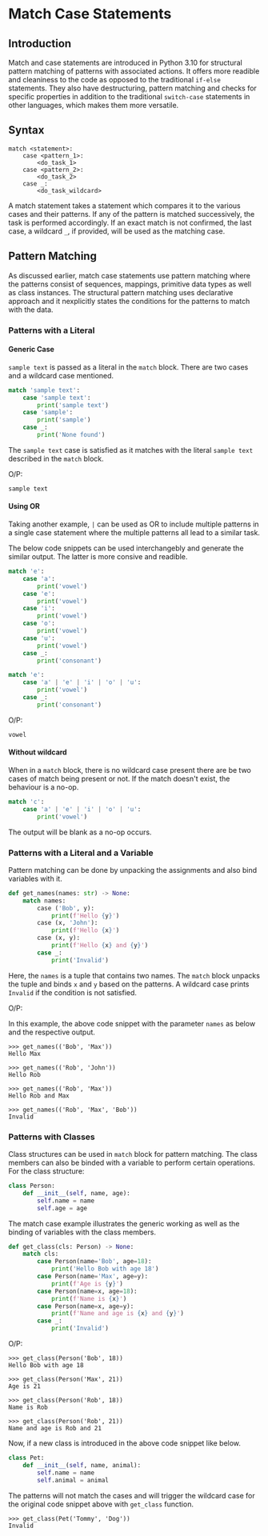 # Match Case Statements
## Introduction
Match and case statements are introduced in Python 3.10 for structural pattern matching of patterns with associated actions. It offers more readible and
cleaniness to the code as opposed to the traditional `if-else` statements. They also have destructuring, pattern matching and checks for specific properties in
addition to the traditional `switch-case` statements in other languages, which makes them more versatile.

## Syntax
```
match <statement>:
    case <pattern_1>:
        <do_task_1>
    case <pattern_2>:
        <do_task_2>
    case _:
        <do_task_wildcard>
```
A match statement takes a statement which compares it to the various cases and their patterns. If any of the pattern is matched successively, the task is performed accordingly. If an exact match is not confirmed, the last case, a wildcard `_`, if provided, will be used as the matching case.

## Pattern Matching
As discussed earlier, match case statements use pattern matching where the patterns consist of sequences, mappings, primitive data types as well as class instances. The structural pattern matching uses declarative approach and it nexplicitly states the conditions for the patterns to match with the data.

### Patterns with a Literal
#### Generic Case
`sample text` is passed as a literal in the `match` block. There are two cases and a wildcard case mentioned.
```python
match 'sample text':
    case 'sample text':
        print('sample text')
    case 'sample':
        print('sample')
    case _:
        print('None found')
```
The `sample text` case is satisfied as it matches with the literal `sample text` described in the `match` block.

O/P:
```
sample text
```

#### Using OR
Taking another example, `|` can be used as OR to include multiple patterns in a single case statement where the multiple patterns all lead to a similar task.

The below code snippets can be used interchangebly and generate the similar output. The latter is more consive and readible.
```python
match 'e':
    case 'a':
        print('vowel')
    case 'e':
        print('vowel')
    case 'i':
        print('vowel')
    case 'o':
        print('vowel')
    case 'u':
        print('vowel')
    case _:
        print('consonant')
```
```python
match 'e':
    case 'a' | 'e' | 'i' | 'o' | 'u':
        print('vowel')
    case _:
        print('consonant')
```
O/P:
```
vowel
```

#### Without wildcard
When in a `match` block, there is no wildcard case present there are be two cases of match being present or not. If the match doesn't exist, the behaviour is a no-op.
```python
match 'c':
    case 'a' | 'e' | 'i' | 'o' | 'u':
        print('vowel')
```
The output will be blank as a no-op occurs.

### Patterns with a Literal and a Variable
Pattern matching can be done by unpacking the assignments and also bind variables with it.
```python
def get_names(names: str) -> None:
    match names:
        case ('Bob', y):
            print(f'Hello {y}')
        case (x, 'John'):
            print(f'Hello {x}')
        case (x, y):
            print(f'Hello {x} and {y}')
        case _:
            print('Invalid')
```
Here, the `names` is a tuple that contains two names. The `match` block unpacks the tuple and binds `x` and `y` based on the patterns. A wildcard case prints `Invalid` if the condition is not satisfied.

O/P:

In this example, the above code snippet with the parameter `names` as below and the respective output.
```
>>> get_names(('Bob', 'Max'))
Hello Max

>>> get_names(('Rob', 'John'))
Hello Rob

>>> get_names(('Rob', 'Max'))
Hello Rob and Max

>>> get_names(('Rob', 'Max', 'Bob'))
Invalid
```

### Patterns with Classes
Class structures can be used in `match` block for pattern matching. The class members can also be binded with a variable to perform certain operations. For the class structure:
```python
class Person:
    def __init__(self, name, age):
        self.name = name
        self.age = age
```
The match case example illustrates the generic working as well as the binding of variables with the class members.
```python
def get_class(cls: Person) -> None:
    match cls:
        case Person(name='Bob', age=18):
            print('Hello Bob with age 18')
        case Person(name='Max', age=y):
            print(f'Age is {y}')
        case Person(name=x, age=18):
            print(f'Name is {x}')
        case Person(name=x, age=y):
            print(f'Name and age is {x} and {y}')
        case _:
            print('Invalid')
```
O/P:
```
>>> get_class(Person('Bob', 18))
Hello Bob with age 18

>>> get_class(Person('Max', 21))
Age is 21

>>> get_class(Person('Rob', 18))
Name is Rob

>>> get_class(Person('Rob', 21))
Name and age is Rob and 21
```
Now, if a new class is introduced in the above code snippet like below.
```python
class Pet:
    def __init__(self, name, animal):
        self.name = name
        self.animal = animal
```
The patterns will not match the cases and will trigger the wildcard case for the original code snippet above with `get_class` function.
```
>>> get_class(Pet('Tommy', 'Dog'))
Invalid
```
